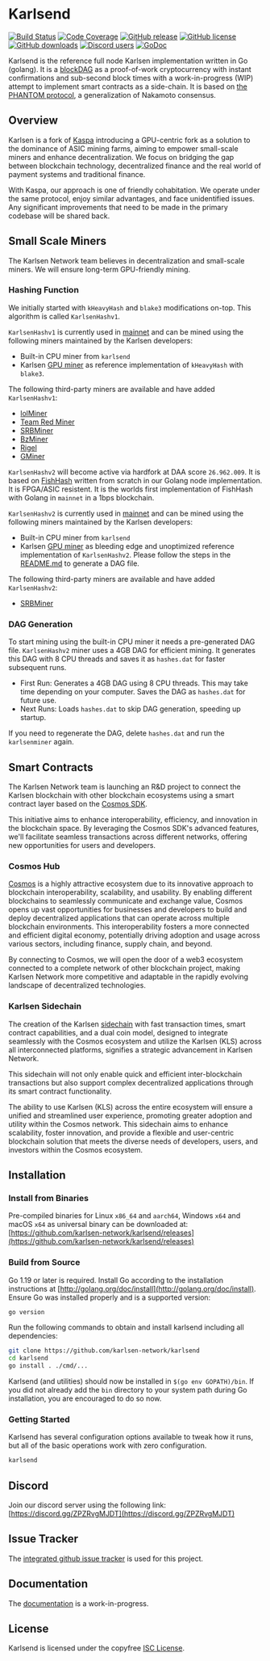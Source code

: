 # Karlsend

[![Build Status](https://github.com/karlsen-network/karlsend/actions/workflows/tests.yaml/badge.svg)](https://github.com/karlsen-network/karlsend/actions/workflows/tests.yaml)
[![Code Coverage](https://codecov.io/gh/karlsen-network/karlsend/graph/badge.svg)](https://codecov.io/gh/karlsen-network/karlsend)
[![GitHub release](https://img.shields.io/github/v/release/karlsen-network/karlsend.svg)](https://github.com/karlsen-network/karlsend/releases)
[![GitHub license](https://img.shields.io/github/license/karlsen-network/karlsend.svg)](https://github.com/karlsen-network/karlsend/blob/master/LICENSE)
[![GitHub downloads](https://img.shields.io/github/downloads/karlsen-network/karlsend/total.svg)](https://github.com/karlsen-network/karlsend/releases)
[![Discord users](https://img.shields.io/discord/1169939685280337930.svg)](https://discord.gg/ZPZRvgMJDT)
[![GoDoc](https://img.shields.io/badge/godoc-reference-blue.svg)](http://godoc.org/github.com/karlsen-network/karlsend/)

Karlsend is the reference full node Karlsen implementation written in
Go (golang). It is a [blockDAG](https://en.wikipedia.org/wiki/Directed_acyclic_graph)
as a proof-of-work cryptocurrency with instant confirmations and
sub-second block times with a work-in-progress (WIP) attempt to
implement smart contracts as a side-chain. It is based on
[the PHANTOM protocol](https://eprint.iacr.org/2018/104.pdf), a
generalization of Nakamoto consensus.

## Overview

Karlsen is a fork of [Kaspa](https://github.com/kaspanet/kaspad)
introducing a GPU-centric fork as a solution to the dominance of ASIC
mining farms, aiming to empower small-scale miners and enhance
decentralization. We focus on bridging the gap between blockchain
technology, decentralized finance and the real world of payment systems
and traditional finance.

With Kaspa, our approach is one of friendly cohabitation. We operate
under the same protocol, enjoy similar advantages, and face
unidentified issues. Any significant improvements that need to be made
in the primary codebase will be shared back.

## Small Scale Miners

The Karlsen Network team believes in decentralization and small-scale
miners. We will ensure long-term GPU-friendly mining.

### Hashing Function

We initially started with `kHeavyHash` and `blake3` modifications
on-top. This algorithm is called `KarlsenHashv1`.

`KarlsenHashv1` is currently used in [mainnet](https://github.com/karlsen-network/karlsend/releases/tag/v1.1.0)
and can be mined using the following miners maintained by the Karlsen
developers:

* Built-in CPU miner from `karlsend`
* Karlsen [GPU miner](https://github.com/karlsen-network/karlsen-miner)
  as reference implementation of `kHeavyHash` with `blake3`.

The following third-party miners are available and have added
`KarlsenHashv1`:

* [lolMiner](https://github.com/Lolliedieb/lolMiner-releases)
* [Team Red Miner](https://github.com/todxx/teamredminer)
* [SRBMiner](https://github.com/doktor83/SRBMiner-Multi)
* [BzMiner](https://github.com/bzminer/bzminer)
* [Rigel](https://github.com/rigelminer/rigel)
* [GMiner](https://github.com/develsoftware/GMinerRelease)

`KarlsenHashv2` will become active via hardfork at DAA score `26.962.009`.
It is based on [FishHash](https://github.com/iron-fish/fish-hash/blob/main/FishHash.pdf)
written from scratch in our Golang node implementation. It is FPGA/ASIC
resistent. It is the worlds first implementation of FishHash with Golang
in `mainnet` in a 1bps blockchain.

`KarlsenHashv2` is currently used in [mainnet](https://github.com/karlsen-network/karlsend/releases/tag/v2.1.0)
and can be mined using the following miners maintained by the Karlsen
developers:

* Built-in CPU miner from `karlsend`
* Karlsen [GPU miner](https://github.com/karlsen-network/karlsen-miner/releases/tag/v2.0.0)
  as bleeding edge and unoptimized reference implementation of
  `KarlsenHashv2`. Please follow the steps in the [README.md](https://github.com/karlsen-network/karlsen-miner/blob/main/README.md)
  to generate a DAG file.

The following third-party miners are available and have added
`KarlsenHashv2`:

* [SRBMiner](https://github.com/doktor83/SRBMiner-Multi)

### DAG Generation

To start mining using the built-in CPU miner it needs a pre-generated
DAG file. `KarlsenHashv2` miner uses a 4GB DAG for efficient mining.
It generates this DAG with 8 CPU threads and saves it as `hashes.dat`
for faster subsequent runs.

* First Run: Generates a 4GB DAG using 8 CPU threads. This may take
  time depending on your computer. Saves the DAG as `hashes.dat` for
  future use.
* Next Runs: Loads `hashes.dat` to skip DAG generation, speeding up
  startup.

If you need to regenerate the DAG, delete `hashes.dat` and run the
`karlsenminer` again.

## Smart Contracts

The Karlsen Network team is launching an R&D project to connect the
Karlsen blockchain with other blockchain ecosystems using a smart
contract layer based on the [Cosmos SDK](https://v1.cosmos.network/sdk).

This initiative aims to enhance interoperability, efficiency, and
innovation in the blockchain space. By leveraging the Cosmos SDK's
advanced features, we'll facilitate seamless transactions across
different networks, offering new opportunities for users and
developers.

### Cosmos Hub

[Cosmos](https://cosmos.network/) is a highly attractive ecosystem due
to its innovative approach to blockchain interoperability, scalability,
and usability. By enabling different blockchains to seamlessly
communicate and exchange value, Cosmos opens up vast opportunities for
businesses and developers to build and deploy decentralized
applications that can operate across multiple blockchain environments.
This interoperability fosters a more connected and efficient digital
economy, potentially driving adoption and usage across various sectors,
including finance, supply chain, and beyond.

By connecting to Cosmos, we will open the door of a web3 ecosystem
connected to a complete network of other blockchain project, making
Karlsen Network more competitive and adaptable in the rapidly evolving
landscape of decentralized technologies.

### Karlsen Sidechain

The creation of the Karlsen [sidechain](https://github.com/john-light/sidechains)
with fast transaction times, smart contract capabilities, and a dual
coin model, designed to integrate seamlessly with the Cosmos ecosystem
and utilize the Karlsen (KLS) across all interconnected platforms,
signifies a strategic advancement in Karlsen Network.

This sidechain will not only enable quick and efficient
inter-blockchain transactions but also support complex decentralized
applications through its smart contract functionality.

The ability to use Karlsen (KLS) across the entire ecosystem will
ensure a unified and streamlined user experience, promoting greater
adoption and utility within the Cosmos network. This sidechain aims
to enhance scalability, foster innovation, and provide a flexible and
user-centric blockchain solution that meets the diverse needs of
developers, users, and investors within the Cosmos ecosystem.

## Installation

### Install from Binaries

Pre-compiled binaries for Linux `x86_64` and `aarch64`, Windows `x64`
and macOS `x64` as universal binary can be downloaded at: [https://github.com/karlsen-network/karlsend/releases](https://github.com/karlsen-network/karlsend/releases)

### Build from Source

Go 1.19 or later is required. Install Go according to the installation
instructions at [http://golang.org/doc/install](http://golang.org/doc/install).
Ensure Go was installed properly and is a supported version:

```bash
go version
```

Run the following commands to obtain and install karlsend including
all dependencies:

```bash
git clone https://github.com/karlsen-network/karlsend
cd karlsend
go install . ./cmd/...
```

Karlsend (and utilities) should now be installed in
`$(go env GOPATH)/bin`. If you did not already add the `bin` directory
to your system path during Go installation, you are encouraged to do
so now.

### Getting Started

Karlsend has several configuration options available to tweak how it
runs, but all of the basic operations work with zero configuration.

```bash
karlsend
```

## Discord

Join our discord server using the following link: [https://discord.gg/ZPZRvgMJDT](https://discord.gg/ZPZRvgMJDT)

## Issue Tracker

The [integrated github issue tracker](https://github.com/karlsen-network/karlsend/issues)
is used for this project.

## Documentation

The [documentation](https://github.com/karlsen-network/docs) is a
work-in-progress.

## License

Karlsend is licensed under the copyfree [ISC License](https://choosealicense.com/licenses/isc/).
